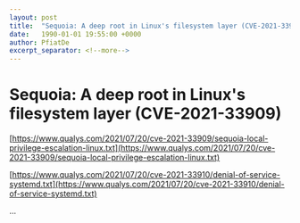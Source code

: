 ```yaml
---
layout: post
title:  "Sequoia: A deep root in Linux's filesystem layer (CVE-2021-33909)"
date:   1990-01-01 19:55:00 +0000
author: PfiatDe
excerpt_separator: <!--more-->
---
```


# Sequoia: A deep root in Linux's filesystem layer (CVE-2021-33909)

[https://www.qualys.com/2021/07/20/cve-2021-33909/sequoia-local-privilege-escalation-linux.txt](https://www.qualys.com/2021/07/20/cve-2021-33909/sequoia-local-privilege-escalation-linux.txt)

[https://www.qualys.com/2021/07/20/cve-2021-33910/denial-of-service-systemd.txt](https://www.qualys.com/2021/07/20/cve-2021-33910/denial-of-service-systemd.txt)

...
<!--more-->
